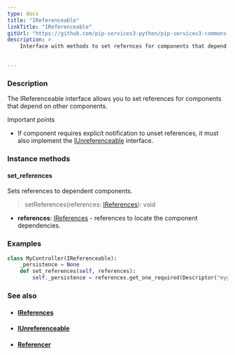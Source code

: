 ```yaml
---
type: docs
title: "IReferenceable"
linkTitle: "IReferenceable"
gitUrl: "https://github.com/pip-services3-python/pip-services3-commons-python"
description: >
    Interface with methods to set refernces for components that depend on other components. 

    
---
```


### Description

The IReferenceable interface allows you to set references for components that depend on other components.

Important points

- If component requires explicit notification to unset references, it must also implement the [IUnreferenceable](../iunreferenceable) interface.

### Instance methods

#### set_references
Sets references to dependent components.

> setReferences(references: [IReferences](../ireferences)): void

- **references**: [IReferences](../ireferences) - references to locate the component dependencies. 

### Examples

```python
class MyController(IReferenceable):
    _persistence = None
    def set_references(self, references):
        self._persistence = references.get_one_required(Descriptor("mygroup", "persistence", "*", "*", "1.0"))
```

### See also
- #### [IReferences](../ireferences)
- #### [IUnreferenceable](../iunreferenceable)
- #### [Referencer](../referencer)
